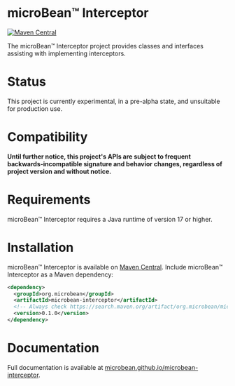 # microBean™ Interceptor

[![Maven Central](https://maven-badges.herokuapp.com/maven-central/org.microbean/microbean-interceptor/badge.svg)](https://maven-badges.herokuapp.com/maven-central/org.microbean/microbean-interceptor)

The microBean™ Interceptor project provides classes and interfaces
assisting with implementing interceptors.

# Status

This project is currently experimental, in a pre-alpha state, and
unsuitable for production use.

# Compatibility

**Until further notice, this project's APIs are subject to frequent
backwards-incompatible signature and behavior changes, regardless of
project version and without notice.**

# Requirements

microBean™ Interceptor requires a Java runtime of version 17 or higher.

# Installation

microBean™ Interceptor is available on [Maven
Central](https://search.maven.org/artifact/org.microbean/microbean-interceptor).
Include microBean™ Interceptor as a Maven dependency:

```xml
<dependency>
  <groupId>org.microbean</groupId>
  <artifactId>microbean-interceptor</artifactId>
  <!-- Always check https://search.maven.org/artifact/org.microbean/microbean-interceptor for up-to-date available versions. -->
  <version>0.1.0</version>
</dependency>
```

# Documentation

Full documentation is available at
[microbean.github.io/microbean-interceptor](https://microbean.github.io/microbean-interceptor/).
